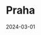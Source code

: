 ---
date: 2024-03-01
featured_image: DSCF0427.jpg
title: Praha
#type: gallery
sort_by: Name
resources:
  - src: DSCF0675.jpg
    title: view of Václavské náměstí 
  - src: DSCF0886.jpg
    title: "Gipsy the Cat was sitting on a bookshelf one afternoon and just stared right at me, kinda saying: “Will you take a picture already?”"
  - src: DSCF0915.jpg
    title: This is the cutest and loveliest cat I have ever met in my life. He is BU BU, a cat with 6 fingers, which is unusual, but in fact, smarter than any cat. He meows every time he sees me, and jumps to my bed and sits with me.
---